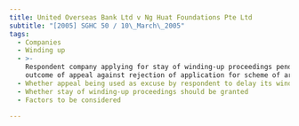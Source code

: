 ```yaml
---
title: United Overseas Bank Ltd v Ng Huat Foundations Pte Ltd
subtitle: "[2005] SGHC 50 / 10\_March\_2005"
tags:
  - Companies
  - Winding up
  - >-
    Respondent company applying for stay of winding-up proceedings pending
    outcome of appeal against rejection of application for scheme of arrangement
  - Whether appeal being used as excuse by respondent to delay its winding up
  - Whether stay of winding-up proceedings should be granted
  - Factors to be considered

---
```


